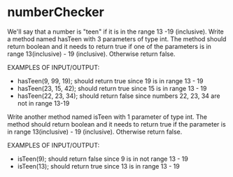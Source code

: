 # numberChecker

We'll say that a number is "teen" if it is in the range 13 -19 (inclusive).
Write a method named hasTeen with 3 parameters of type int.
The method should return boolean and it needs to return true if one of
the parameters is in range 13(inclusive) - 19 (inclusive). Otherwise return false.

EXAMPLES OF INPUT/OUTPUT:
* hasTeen(9, 99, 19);  should return true since 19 is in range 13 - 19
* hasTeen(23, 15, 42);  should return true since 15 is in range 13 - 19
* hasTeen(22, 23, 34);  should return false since numbers 22, 23, 34 are not in range 13-19

Write another method named isTeen with 1 parameter of type int.
The method should return boolean and it needs to return true if the parameter
is in range 13(inclusive) - 19 (inclusive). Otherwise return false.

EXAMPLES OF INPUT/OUTPUT:
* isTeen(9);  should return false since 9 is in not range 13 - 19
* isTeen(13);  should return true since 13 is in range 13 - 19
